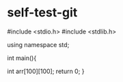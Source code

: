 # self-test-git


#include <stdio.h>
#include <stdlib.h>

using namespace std;

int main(){

  int arr[100][100];
  return 0;
}
